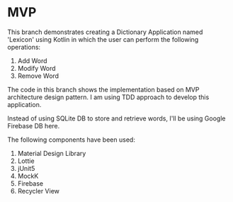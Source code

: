 # MVP

This branch demonstrates creating a Dictionary Application named 'Lexicon' using Kotlin in which the user can perform the following operations:
1. Add Word
2. Modify Word
3. Remove Word

The code in this branch shows the implementation based on MVP architecture design pattern.
I am using TDD approach to develop this application.

Instead of using SQLite DB to store and retrieve words, I'll be using Google Firebase DB here. 

The following components have been used:
1. Material Design Library
2. Lottie
3. jUnit5
4. MockK
5. Firebase
6. Recycler View
